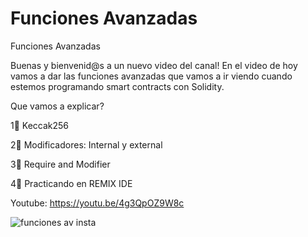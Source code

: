# Funciones Avanzadas

Funciones Avanzadas

Buenas y bienvenid@s a un nuevo video del canal! En el video de hoy vamos a dar las funciones avanzadas que vamos a ir viendo cuando estemos programando smart contracts con Solidity.

Que vamos a explicar?

1⃣ Keccak256

2⃣ Modificadores: Internal y external

3⃣ Require and Modifier

4⃣ Practicando en REMIX IDE

Youtube: https://youtu.be/4g3QpOZ9W8c

![funciones av insta](https://user-images.githubusercontent.com/101588200/171137946-dbfc25e5-1dee-44c8-a487-d69b5bf9acd5.png)
